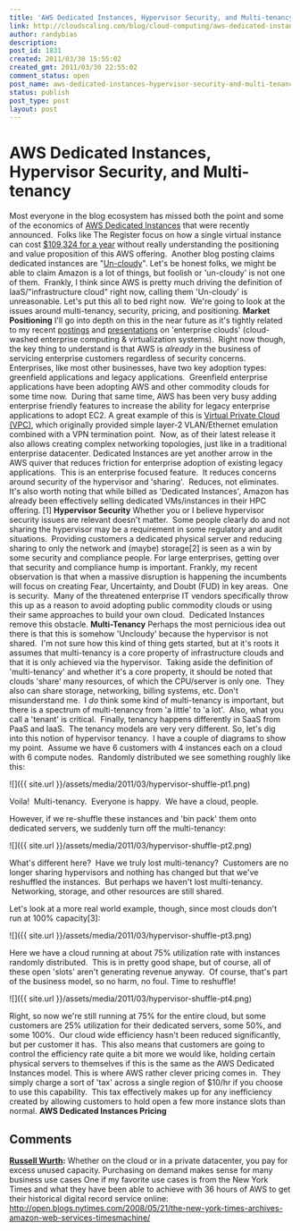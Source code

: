 ```yaml
---
title: 'AWS Dedicated Instances, Hypervisor Security, and Multi-tenancy'
link: http://cloudscaling.com/blog/cloud-computing/aws-dedicated-instances-hypervisor-security-and-multi-tenancy/
author: randybias
description: 
post_id: 1831
created: 2011/03/30 15:55:02
created_gmt: 2011/03/30 22:55:02
comment_status: open
post_name: aws-dedicated-instances-hypervisor-security-and-multi-tenancy
status: publish
post_type: post
layout: post
---
```


# AWS Dedicated Instances, Hypervisor Security, and Multi-tenancy

Most everyone in the blog ecosystem has missed both the point and some of the economics of [AWS Dedicated Instances](http://aws.amazon.com/dedicated-instances/) that were recently announced.  Folks like The Register focus on how a single virtual instance can cost [$109,324 for a year](http://www.theregister.co.uk/2011/03/29/amazon_dedicated_ec2_instances/) without really understanding the positioning and value proposition of this AWS offering.  Another blog posting claims dedicated instances are "[Un-cloudy](http://www.readwriteweb.com/cloud/2011/03/amazon-web-services-adds-an-un.php)". Let's be honest folks, we might be able to claim Amazon is a lot of things, but foolish or 'un-cloudy' is not one of them.  Frankly, I think since AWS is pretty much driving the definition of IaaS/"infrastructure cloud" right now, calling them 'Un-cloudy' is unreasonable. Let's put this all to bed right now.  We're going to look at the issues around multi-tenancy, security, pricing, and positioning.  **Market Positioning** I'll go into depth on this in the near future as it's tightly related to my recent [postings](/blog/cloud-computing/cloud-connect-2011-wrap-up) and [presentations](http://www.slideshare.net/randybias/enterprise-cloud-myths) on 'enterprise clouds' (cloud-washed enterprise computing & virtualization systems).  Right now though, the key thing to understand is that AWS is *already* in the business of servicing enterprise customers regardless of security concerns. Enterprises, like most other businesses, have two key adoption types: greenfield applications and legacy applications.  Greenfield enterprise applications have been adopting AWS and other commodity clouds for some time now.  During that same time, AWS has been very busy adding enterprise friendly features to increase the ability for legacy enterprise applications to adopt EC2. A great example of this is [Virtual Private Cloud (VPC)](http://aws.amazon.com/vpc/), which originally provided simple layer-2 VLAN/Ethernet emulation combined with a VPN termination point.  Now, as of their latest release it also allows creating complex networking topologies, just like in a traditional enterprise datacenter. Dedicated Instances are yet another arrow in the AWS quiver that reduces friction for enterprise adoption of existing legacy applications.  This is an enterprise focused feature.  It reduces concerns around security of the hypervisor and 'sharing'.  Reduces, not eliminates. It's also worth noting that while billed as 'Dedicated Instances', Amazon has already been effectively selling dedicated VMs/instances in their HPC offering. [1] **Hypervisor Security** Whether you or I believe hypervisor security issues are relevant doesn't matter.  Some people clearly do and not sharing the hypervisor may be a requirement in some regulatory and audit situations.  Providing customers a dedicated physical server and reducing sharing to only the network and (maybe) storage[2] is seen as a win by some security and compliance people. For large enterprises, getting over that security and compliance hump is important. Frankly, my recent observation is that when a massive disruption is happening the incumbents will focus on creating Fear, Uncertainty, and Doubt (FUD) in key areas.  One is security.  Many of the threatened enterprise IT vendors specifically throw this up as a reason to avoid adopting public commodity clouds or using their same approaches to build your own cloud.  Dedicated Instances remove this obstacle. **Multi-Tenancy** Perhaps the most pernicious idea out there is that this is somehow 'Uncloudy' because the hypervisor is not shared.  I'm not sure how this kind of thing gets started, but at it's roots it assumes that multi-tenancy is a core property of infrastructure clouds and that it is only achieved via the hypervisor.  Taking aside the definition of 'multi-tenancy' and whether it's a core property, it should be noted that clouds 'share' many resources, of which the CPU/server is only one.  They also can share storage, networking, billing systems, etc. Don't misunderstand me.  I *do* think some kind of multi-tenancy is important, but there is a spectrum of multi-tenancy from 'a little' to 'a lot'.  Also, what you call a 'tenant' is critical.  Finally, tenancy happens differently in SaaS from PaaS and IaaS.  The tenancy models are very very different. So, let's dig into this notion of hypervisor tenancy.  I have a couple of diagrams to show my point.  Assume we have 6 customers with 4 instances each on a cloud with 6 compute nodes.  Randomly distributed we see something roughly like this: 

![]({{ site.url }}/assets/media/2011/03/hypervisor-shuffle-pt1.png)

Voila!  Multi-tenancy.  Everyone is happy.  We have a cloud, people.

However, if we re-shuffle these instances and 'bin pack' them onto dedicated servers, we suddenly turn off the multi-tenancy:

![]({{ site.url }}/assets/media/2011/03/hypervisor-shuffle-pt2.png)

What's different here?  Have we truly lost multi-tenancy?  Customers are no longer sharing hypervisors and nothing has changed but that we've reshuffled the instances.  But perhaps we haven't lost multi-tenancy.  Networking, storage, and other resources are still shared.

Let's look at a more real world example, though, since most clouds don't run at 100% capacity[3]:

![]({{ site.url }}/assets/media/2011/03/hypervisor-shuffle-pt3.png)

Here we have a cloud running at about 75% utilization rate with instances randomly distributed.  This is in pretty good shape, but of course, all of these open 'slots' aren't generating revenue anyway.  Of course, that's part of the business model, so no harm, no foul. Time to reshuffle! 

![]({{ site.url }}/assets/media/2011/03/hypervisor-shuffle-pt4.png)

Right, so now we're still running at 75% for the entire cloud, but some customers are 25% utilization for their dedicated servers, some 50%, and some 100%.  Our cloud wide efficiency hasn't been reduced significantly, but per customer it has.  This also means that customers are going to control the efficiency rate quite a bit more we would like, holding certain physical servers to themselves if this is the same as the AWS Dedicated Instances model. This is where AWS rather clever pricing comes in.  They simply charge a sort of 'tax' across a single region of $10/hr if you choose to use this capability.  This tax effectively makes up for any inefficiency created by allowing customers to hold open a few more instance slots than normal. **AWS Dedicated Instances Pricing**

## Comments

**[Russell Wurth](#3026 "2011-04-03 09:48:00"):** Whether on the cloud or in a private datacenter, you pay for excess unused capacity. Purchasing on demand makes sense for many business use cases One if my favorite use cases is from the New York Times and what they have been able to achieve with 36 hours of AWS to get their historical digital record service online: http://open.blogs.nytimes.com/2008/05/21/the-new-york-times-archives-amazon-web-services-timesmachine/

